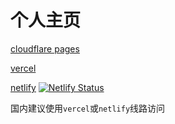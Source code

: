 # 个人主页
[cloudflare pages](https://www.kirin.zip)


[vercel](https://kirin.zip)


[netlify](https://my.kirin.zip)
[![Netlify Status](https://api.netlify.com/api/v1/badges/b64e8095-6c03-48c5-b4b3-6a01eadb4208/deploy-status)](https://app.netlify.com/sites/jocular-frangipane-a3d661/deploys)


国内建议使用`vercel`或`netlify`线路访问
